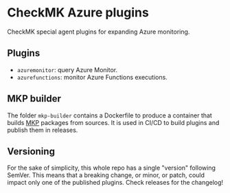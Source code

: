 # CheckMK Azure plugins

CheckMK special agent plugins for expanding Azure monitoring.

## Plugins

- `azuremonitor`: query Azure Monitor.
- `azurefunctions`: monitor Azure Functions executions.

## MKP builder

The folder `mkp-builder` contains a Dockerfile to produce a container
that builds [MKP](https://docs.checkmk.com/latest/en/mkps.html)
packages from sources.  It is used in CI/CD to build plugins and
publish them in releases.

## Versioning

For the sake of simplicity, this whole repo has a single "version"
following SemVer. This means that a breaking change, or minor, or
patch, could impact only one of the published plugins.  Check releases
for the changelog!
